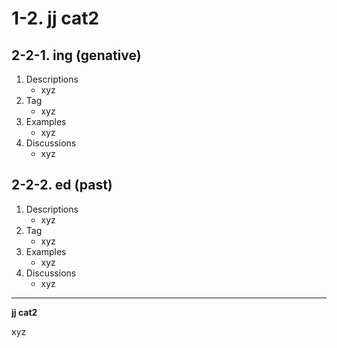 # 1-2. jj cat2

## 2-2-1. ing (genative)

1. Descriptions
    - xyz
2. Tag
    - xyz
3. Examples
    - xyz
4. Discussions
    - xyz

## 2-2-2. ed (past)

1. Descriptions
    - xyz
2. Tag
    - xyz
3. Examples
    - xyz
4. Discussions
    - xyz


---

**jj cat2**

xyz
